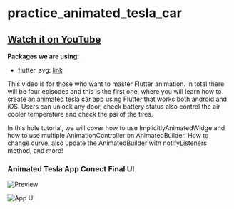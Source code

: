 # practice_animated_tesla_car

## [Watch it on YouTube](https://youtu.be/P629-Z3py1Y)

**Packages we are using:**

- flutter_svg: [link](https://pub.dev/packages/flutter_svg)

This video is for those who want to master Flutter animation. In total there will be four episodes and this is the first one, where you will learn how to create an animated tesla car app using Flutter that works both android and iOS. Users can unlock any door, check battery status also control the air cooler temperature and check the psi of the tires.

In this hole tutorial, we will cover how to use ImplicitlyAnimatedWidge and how to use multiple AnimationController on AnimatedBuilder. How to change curve, also update the AnimatedBuilder with notifyListeners method, and more!

### Animated Tesla App Conect Final UI

![Preview](/gif.gif)

![App UI](/ui.png)
